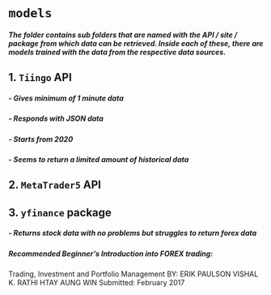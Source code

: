 # `models`
##### The folder contains sub folders that are named with the API / site / package from which data can be retrieved. Inside each of these, there are models trained with the data from the respective data sources.

## 1. __`Tiingo`__ API
#####    - Gives minimum of 1 minute data
#####    - Responds with JSON data
#####    - Starts from 2020
#####    - Seems to return a limited amount of historical data



## 2. __`MetaTrader5`__ API
## 3. __`yfinance`__ package
#####    - Returns stock data with no problems but struggles to return forex data

##### Recommended Beginner's Introduction into FOREX trading:
Trading, Investment and Portfolio 
Management
BY:
ERIK PAULSON
VISHAL K. RATHI
HTAY AUNG WIN
Submitted: February 2017

